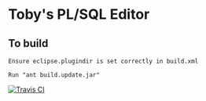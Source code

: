 # Toby's PL/SQL Editor

## To build

    Ensure eclipse.plugindir is set correctly in build.xml

    Run "ant build.update.jar"


[![Travis CI](https://travis-ci.org/daktak/plsqleditor.svg?branch=master)](https://travis-ci.org/daktak/plsqleditor)

